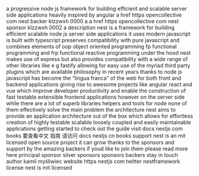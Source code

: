 a progressive node js framework for building efficient and scalable server side applications heavily inspired by angular a href https opencollective com nest backer klzzwxh 0000 a a href https opencollective com nest sponsor klzzwxh 0002 a description nest is a framework for building efficient scalable node js server side applications it uses modern javascript is built with typescript preserves compatibility with pure javascript and combines elements of oop object oriented programming fp functional programming and frp functional reactive programming under the hood nest makes use of express but also provides compatibility with a wide range of other libraries like e g fastify allowing for easy use of the myriad third party plugins which are available philosophy in recent years thanks to node js javascript has become the “lingua franca” of the web for both front and backend applications giving rise to awesome projects like angular react and vue which improve developer productivity and enable the construction of fast testable extensible frontend applications however on the server side while there are a lot of superb libraries helpers and tools for node none of them effectively solve the main problem the architecture nest aims to provide an application architecture out of the box which allows for effortless creation of highly testable scalable loosely coupled and easily maintainable applications getting started to check out the guide visit docs nestjs com books 要查看中文 指南 请访问 docs nestjs cn books support nest is an mit licensed open source project it can grow thanks to the sponsors and support by the amazing backers if youd like to join them please read more here principal sponsor silver sponsors sponsors backers stay in touch author kamil myśliwiec website https nestjs com twitter nestframework license nest is mit licensed